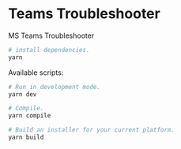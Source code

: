 # Teams Troubleshooter
MS Teams Troubleshooter

``` bash
# install dependencies.
yarn
```

Available scripts:

``` bash
# Run in development mode.
yarn dev

# Compile.
yarn compile

# Build an installer for your current platform.
yarn build
```
